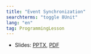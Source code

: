 ```yaml
---
title: "Event Synchronization"
searchterms: "toggle 8Unit"
lang: "en"
tag: ProgrammingLesson
---
```

 <ul>
 <li class="ng-binding">Slides:
 <a href="ProgrammingLessons/EventsSync.pptx">PPTX</a>,
 <a href="ProgrammingLessons/EventsSync.pdf">PDF</a>
 </li>
 </ul>
